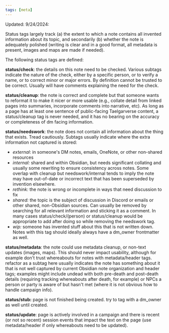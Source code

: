 ```yaml
---
tags: [meta]
---
```


Updated: 9/24/2024:

Status tags largely track (a) the extent to which a note contains all invented information about its topic, and secondarily (b) whether the note is adequately polished (writing is clear and in a good format, all metadata is present, images and maps are made if needed). 

The following status tags are defined:

**status/check**: the details on this note need to be checked. Various subtags indicate the nature of the check, either by a specific person, or to verify a name, or to correct minor or major errors. By definition cannot be trusted to be correct. Usually will have comments explaining the need for the check. 

**status/cleanup**: the note is correct and complete but that someone wants to reformat it to make it nicer or more usable (e.g., collate detail from linked pages into summaries, incorporate comments into narrative, etc). As long as a page has at least one sentence of public-facing Taelgarverse content, a status/cleanup tag is never needed, and it has no bearing on the accuracy or completeness of dm facing information. 

**status/needswork**: the note does not contain all information about the thing that exists. Tread cautiously. Subtags usually indicate where the extra information not captured is stored:
- *external*: in someone's DM notes, emails, OneNote, or other non-shared resources
- *internal:* shared and within Obsidian, but needs significant collating and usually some rewriting to ensure consistency across notes. Some overlap with cleanup but needswork/internal tends to imply the note may have out-of-date or incorrect text that has been superseded by invention elsewhere. 
- *rethink:* the note is wrong or incomplete in ways that need discussion to fix
- *shared:* the topic is the subject of discussion in Discord or emails or other shared, non-Obsidian sources. Can usually be removed by searching for all relevant information and sticking it as a comment. In many cases status/check/(person) or status/cleanup would be appropriate to add after doing so while removing the needswork tag. 
- *wip:* someone has invented stuff about this that is not written down. Notes with this tag should ideally always have a dm_owner frontmatter as well. 

**status/metadata**: the note could use metadata cleanup, or non-text updates (images, maps). This should never impact usability, although for example don't trust whereabouts for notes with metadata/header tags. refactor as a subtag here usually indicates the note has something about it that is not well captured by current Obsidian note organization and header tags; examples might include undead with both pre-death and post-death details (requiring tracking whereabouts after death, for example) or NPCs a person or party is aware of but hasn't met (where it is not obvious how to handle campaign info). 

**status/stub:** page is not finished being created. try to tag with a dm_owner as well until created. 

**status/update**: page is actively involved in a campaign and there is recent (or not so recent) session events that impact the text on the page (use metadata/header if only whereabouts need to be updated). 
